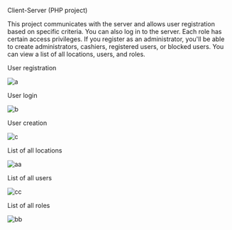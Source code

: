 Client-Server (PHP project)

This project communicates with the server and allows user registration based on specific criteria. 
You can also log in to the server. 
Each role has certain access privileges. 
If you register as an administrator, you'll be able to create administrators, cashiers, registered users, or blocked users.
You can view a list of all locations, users, and roles.


User registration

![a](https://github.com/user-attachments/assets/6210a753-44dd-41f8-b8dc-82abd01b3337)


User login

![b](https://github.com/user-attachments/assets/70bfc21b-9617-4b2a-b36e-b0713a2d1a16)


User creation

![c](https://github.com/user-attachments/assets/52163b88-3260-4972-a067-92e029561163)


List of all locations

![aa](https://github.com/user-attachments/assets/914f8900-6886-4528-9234-4374dbde80de)


List of all users

![cc](https://github.com/user-attachments/assets/08f4d820-98d7-4939-ac55-f2de80c49ef5)


List of all roles

![bb](https://github.com/user-attachments/assets/cb29c924-2ee8-4874-87f3-464e84515592)
